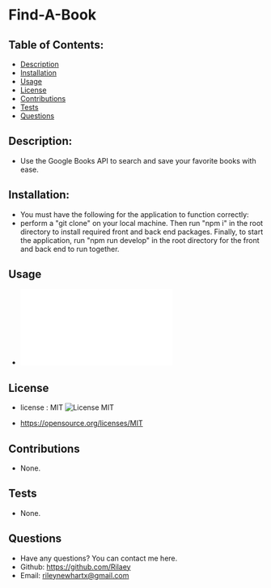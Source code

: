 # Find-A-Book

## Table of Contents:

- [Description](#description)
- [Installation](#installation)
- [Usage](#usage)
- [License](#license)
- [Contributions](#contributions)
- [Tests](#tests)
- [Questions](#questions)

## Description:

- Use the Google Books API to search and save your favorite books with ease.

## Installation:

- You must have the following for the application to function correctly:
- perform a "git clone" on your local machine. Then run "npm i" in the root directory to install required front and back end packages. Finally, to start the application, run "npm run develop" in the root directory for the front and back end to run together.

## Usage

- !["screenshot of homepage"](./client/src/images/homepage.pdf)

## License

- license : MIT ![License MIT](https://img.shields.io/badge/License-MIT-yellow.svg)

- https://opensource.org/licenses/MIT

## Contributions

- None.

## Tests

- None.

## Questions

- Have any questions? You can contact me here.
- Github: https://github.com/Rilaey
- Email: rileynewhartx@gmail.com
